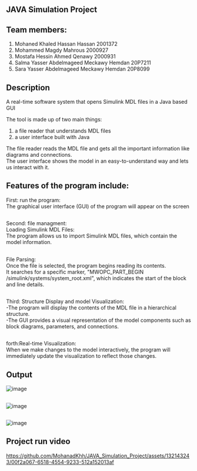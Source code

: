 ## JAVA Simulation Project
## Team members:

1. Mohaned Khaled Hassan Hassan 2001372
2. Mohammed Magdy Mahrous 2000927
3. Mostafa Hessin Ahmed Qenawy 2000931
4. Salma Yasser Abdelmageed Meckawy Hemdan 20P7211
5. Sara Yasser Abdelmageed Meckawy Hemdan 20P8099
##

## Description
A real-time software system that opens Simulink MDL files in a Java based GUI

The tool is made up of two main things: 
 1. a file reader that understands MDL files
 2. a user interface built with Java
 
 The file reader reads the MDL file and gets all the important information like diagrams and connections. 
 <br>
 The user interface shows the model in an easy-to-understand way and lets us interact with it.
 
 
 ## Features of the program include:
 First: run the program:
 <br>
 The graphical user interface (GUI) of the program will appear on the screen
 ##
 Second: file managment:
 <br>
 Loading Simulink MDL Files: 
 <br>
 The program allows us to import Simulink MDL files, which contain the model information.
 ##
 File Parsing:
 <br>
 Once the file is selected, the program begins reading its contents.
 <br>
 It searches for a specific marker, "MWOPC_PART_BEGIN /simulink/systems/system_root.xml", which indicates the start of the block and line details.
##
 Third: Structure Display and model Visualization: 
 <br>
 -The program will display the contents of the MDL file in a hierarchical structure. 
 <br>
 -The GUI provides a visual representation of the model components such as block diagrams, parameters, and connections. 
 ##
 forth:Real-time Visualization: 
 <br>
 When we make changes to the model interactively, the program will immediately update the visualization to reflect those changes.
 

## Output
![image](https://github.com/MohanadKhh/JAVA_Simulation_Project/assets/132143243/6db9145b-f42f-46e4-b021-4f6d0e2147b2)
<br>
##
![image](https://github.com/MohanadKhh/JAVA_Simulation_Project/assets/132143243/e9dfa077-bc16-4f89-8e0e-f72a78209acc)
<br>
##
![image](https://github.com/MohanadKhh/JAVA_Simulation_Project/assets/132143243/ea984b74-b1ac-4e75-a4c7-28c9ba5703c2)
<br>
##
## Project run video

https://github.com/MohanadKhh/JAVA_Simulation_Project/assets/132143243/00f2a067-6518-4554-9233-512a152013af

